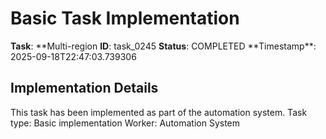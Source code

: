 # Basic Task Implementation

**Task**: **Multi-region
**ID**: task_0245
**Status**: COMPLETED
**Timestamp\*\*: 2025-09-18T22:47:03.739306

## Implementation Details

This task has been implemented as part of the automation system.
Task type: Basic implementation
Worker: Automation System
